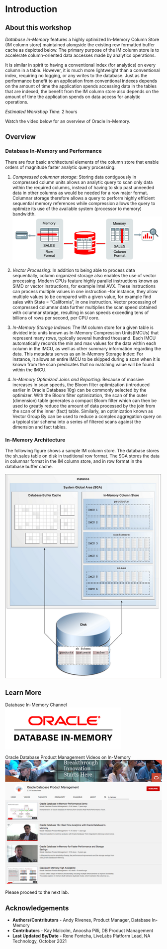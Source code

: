 # Introduction

## About this workshop

*Database In-Memory* features a highly optimized In-Memory Column Store (IM column store) maintained alongside the existing row formatted buffer cache as depicted below. The primary purpose of the IM column store is to accelerate column-oriented data accesses made by analytics operations.

It is similar in spirit to having a conventional index (for analytics) on every column in a table. However, it is much more lightweight than a conventional index, requiring no logging, or any writes to the database. Just as the performance benefit to an application from conventional indexes depends on the amount of time the application spends accessing data in the tables that are indexed, the benefit from the IM column store also depends on the amount of time the application spends on data access for analytic operations.

*Estimated Workshop Time*: 2 hours

Watch the video below for an overview of Oracle In-Memory.

[](youtube:JGM1taVRZHs)

## Overview
### Database In-Memory and Performance

There are four basic architectural elements of the column store that enable orders of magnitude faster analytic query processing:  

1. *Compressed columnar storage*: Storing data contiguously in compressed column units allows an analytic query to scan only data within the required columns, instead of having to skip past unneeded data in other columns as would be needed for a row major format. Columnar storage therefore allows a query to perform highly efficient sequential memory references while compression allows the query to optimize its use of the available system (processor to memory) bandwidth.
   ![](./images/DBIM.png " ")

2. *Vector Processing*: In addition to being able to process data sequentially, column organized storage also enables the use of vector processing. Modern CPUs feature highly parallel instructions known as SIMD or vector instructions, for example Intel AVX. These instructions can process multiple values in one instruction –for instance, they allow multiple values to be compared with a given value, for example find sales with State = “California”, in one instruction. Vector processing of compressed columnar data further multiplies the scan speed obtained with columnar storage, resulting in scan speeds exceeding tens of billions of rows per second, per CPU core.

3. *In-Memory Storage Indexes*: The IM column store for a given table is divided into units known as In-Memory Compression Units(IMCUs) that represent many rows, typically several hundred thousand. Each IMCU automatically records the min and max values for the data within each column in the IMCU, as well as other summary information regarding the data. This metadata serves as an In-Memory Storage Index:  For instance, it allows an entire IMCU to be skipped during a scan when it is known from the scan predicates that no matching value will be found within the IMCU.

4. *In-Memory Optimized Joins and Reporting*: Because of massive increases in scan speeds, the Bloom filter optimization (introduced earlier in Oracle Database 10g) can be commonly selected by the optimizer. With the Bloom filter optimization, the scan of the outer (dimension) table generates a compact Bloom filter which can then be used to greatly reduce the amount of data processed by the join from the scan of the inner (fact) table. Similarly, an optimization known as Vector Group By can be used to reduce a complex aggregation query on a typical star schema into a series of filtered scans against the dimension and fact tables.

### In-Memory Architecture

The following figure shows a sample IM column store. The database stores the sh.sales table on disk in traditional row format. The SGA stores the data in columnar format in the IM column store, and in row format in the database buffer cache.

![](./images/arch.png " ")

## Learn More

Database In-Memory Channel
<a href="https://www.youtube.com/channel/UCSYHgTG68nrHa5aTGfFH4pA">![](./images/inmem.png " ") </a>

Oracle Database Product Management Videos on In-Memory
<a href="https://www.youtube.com/channel/UCr6mzwq_gcdsefQWBI72wIQ/search?query=in-memory">![](./images/youtube.png " ") </a>

Please proceed to the next lab.

## Acknowledgements

- **Authors/Contributors** - Andy Rivenes, Product Manager, Database In-Memory
- **Contributors** - Kay Malcolm, Anoosha Pilli, DB Product Management
- **Last Updated By/Date** - Rene Fontcha, LiveLabs Platform Lead, NA Technology, October 2021
